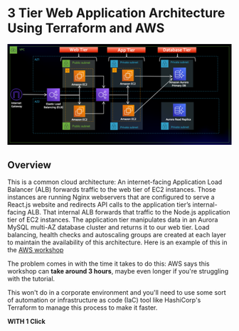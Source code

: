 # 3 Tier Web Application Architecture Using Terraform and AWS

![Alt text](image.png)

## Overview
This is a common cloud architecture: An internet-facing Application Load Balancer (ALB) forwards traffic to the web tier of EC2 instances. Those instances are running Nginx webservers that are configured to serve a React.js website and redirects API calls to the application tier’s internal-facing ALB. That internal ALB forwards that traffic to the Node.js application tier of EC2 instances. The application tier manipulates data in an Aurora MySQL multi-AZ database cluster and returns it to our web tier. Load balancing, health checks and autoscaling groups are created at each layer to maintain the availability of this architecture. Here is 
an example of this in the [AWS workshop](http://catalog.us-east-1.prod.workshops.aws/workshops/85cd2bb2-7f79-4e96-bdee-8078e469752a/en-US)

The problem comes in with the time it takes to do this: AWS says this workshop can **take around 3 hours**, maybe even longer if you're struggling with the tutorial.



This won't do in a corporate environment and you'll need to use some sort of automation or infrastructure as code (IaC) tool like HashiCorp's Terraform to manage this process to make it faster.

**WITH 1 Click**